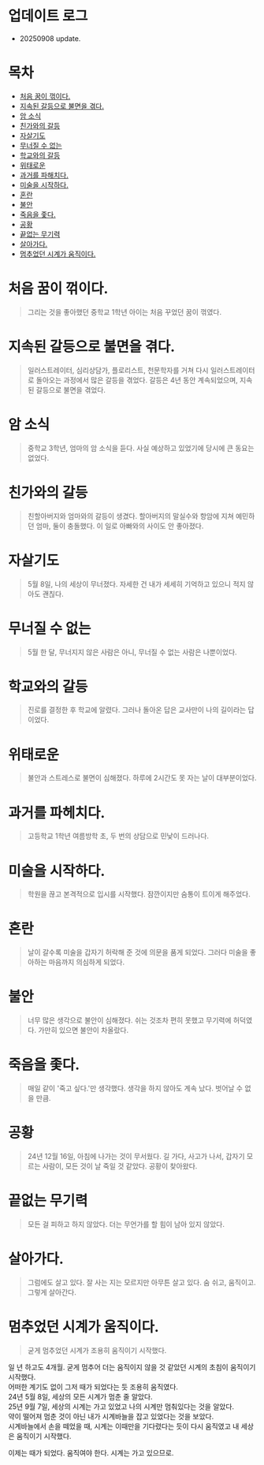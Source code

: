# 업데이트 로그
- 20250908 update.


# 목차
- [처음 꿈이 꺾이다.](#처음-꿈이-꺾이다.)
- [지속된 갈등으로 불면을 겪다.](#지속된-갈등으로-불면을-겪다.)
- [암 소식](#암-소식)
- [친가와의 갈등](#친가와의-갈등)
- [자살기도](#자살기도)
- [무너질 수 없는](#무너질-수-없는)
- [학교와의 갈등](#학교와의-갈등)
- [위태로운](#위태로운)
- [과거를 파해치다.](#과거를-파헤치다.)
- [미술을 시작하다.](#미술을-시작하다.)
- [혼란](#혼란)
- [불안](#불안)
- [죽음을 좇다.](#죽음을-좇다.)
- [공황](#공황)
- [끝없는 무기력](#끝없는-무기력)
- [살아가다.](#살아가다.)
- [멈추었던 시계가 움직이다.](#멈추었던-시계가-움직이다.)


# 처음 꿈이 꺾이다.
> 그리는 것을 좋아했던 중학교 1학년 아이는 처음 꾸었던 꿈이 꺾였다.


# 지속된 갈등으로 불면을 겪다.
> 일러스트레이터, 심리상담가, 플로리스트, 천문학자를 거쳐 다시 일러스트레이터로 돌아오는 과정에서 많은 갈등을 겪었다. 갈등은 4년 동안 계속되었으며, 지속된 갈등으로 불면을 겪었다.


# 암 소식
> 중학교 3학년, 엄마의 암 소식을 듣다. 사실 예상하고 있었기에 당시에 큰 동요는 없었다.


# 친가와의 갈등
> 친할아버지와 엄마와의 갈등이 생겼다. 할아버지의 말실수와 항암에 지쳐 예민하던 엄마, 둘이 충돌했다. 이 일로 아빠와의 사이도 안 좋아졌다.


# 자살기도
> 5월 8일, 나의 세상이 무너졌다. 자세한 건 내가 세세히 기억하고 있으니 적지 않아도 괜칞다.


# 무너질 수 없는
> 5월 한 달, 무너지지 않은 사람은 아니, 무너질 수 없는 사람은 나뿐이었다.


# 학교와의 갈등
> 진로를 결정한 후 학교에 알렸다. 그러나 돌아온 답은 교사만이 나의 길이라는 답이었다.


# 위태로운
> 불안과 스트레스로 불면이 심해졌다. 하루에 2시간도 못 자는 날이 대부분이었다.


# 과거를 파헤치다.
> 고등학교 1학년 여름방학 초, 두 번의 상담으로 민낯이 드러나다.


# 미술을 시작하다.
> 학원을 끊고 본격적으로 입시를 시작했다. 잠깐이지만 숨통이 트이게 해주었다.


# 혼란
> 날이 갈수록 미술을 갑자기 허락해 준 것에 의문을 품게 되었다. 그러다 미술을 좋아하는 마음까지 의심하게 되었다.


# 불안
> 너무 많은 생각으로 불안이 심해졌다. 쉬는 것조차 편히 못했고 무기력에 허덕였다. 가만히 있으면 불안이 차올랐다.


# 죽음을 좇다.
> 매일 같이 '죽고 싶다.'만 생각했다. 생각을 하지 않아도 계속 났다. 벗어날 수 없을 만큼.


# 공황
> 24년 12월 16일, 아침에 나가는 것이 무서웠다. 길 가다, 사고가 나서, 갑자기 모르는 사람이, 모든 것이 날 죽일 것 같았다. 공황이 찾아왔다.


# 끝없는 무기력
> 모든 걸 피하고 하지 않았다. 더는 무언가를 할 힘이 남아 있지 않았다.


# 살아가다.
> 그럼에도 살고 있다. 잘 사는 지는 모르지만 아무튼 살고 있다. 숨 쉬고, 움직이고. 그렇게 살아간다.


# 멈추었던 시계가 움직이다.
> 굳게 멈추었던 시계가 조용히 움직이기 시작했다.

일 년 하고도 4개월.
굳게 멈추어 더는 움직이지 않을 것 같았던 시계의 초침이 움직이기 시작했다.  
어떠한 계기도 없이 그저 때가 되었다는 듯 조용히 움직였다.  
24년 5월 8일, 세상의 모든 시계가 멈춘 줄 알았다.  
25년 9월 7일, 세상의 시계는 가고 있었고 나의 시계만 멈춰있다는 것을 알았다.  
약이 떨어져 멈춘 것이 아닌 내가 시계바늘을 잡고 있었다는 것을 보았다.  
시계바늘에서 손을 떼었을 때, 시계는 이때만을 기다렸다는 듯이 다시 움직였고 내 세상은 움직이기 시작했다.  

이제는 때가 되었다.
움직여야 한다.
시계는 가고 있으므로.